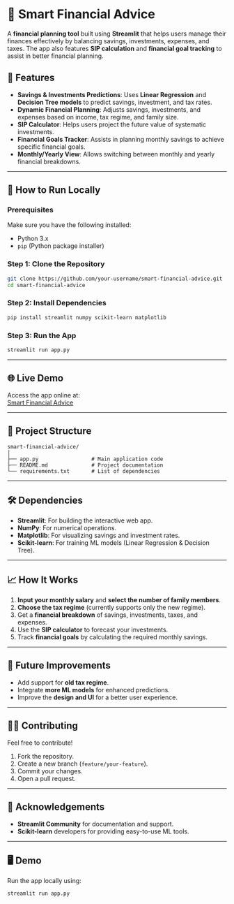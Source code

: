 
# 💼 Smart Financial Advice

A **financial planning tool** built using **Streamlit** that helps users manage their finances effectively by balancing savings, investments, expenses, and taxes. The app also features **SIP calculation** and **financial goal tracking** to assist in better financial planning.

## 🎯 Features
- **Savings & Investments Predictions**: Uses **Linear Regression** and **Decision Tree models** to predict savings, investment, and tax rates.
- **Dynamic Financial Planning**: Adjusts savings, investments, and expenses based on income, tax regime, and family size.
- **SIP Calculator**: Helps users project the future value of systematic investments.
- **Financial Goals Tracker**: Assists in planning monthly savings to achieve specific financial goals.
- **Monthly/Yearly View**: Allows switching between monthly and yearly financial breakdowns.

---

## 🚀 How to Run Locally

### Prerequisites
Make sure you have the following installed:
- Python 3.x
- `pip` (Python package installer)

### Step 1: Clone the Repository
```bash
git clone https://github.com/your-username/smart-financial-advice.git
cd smart-financial-advice
```

### Step 2: Install Dependencies
```bash
pip install streamlit numpy scikit-learn matplotlib
```

### Step 3: Run the App
```bash
streamlit run app.py
```

---

## 🌐 Live Demo
Access the app online at:  
[Smart Financial Advice](https://finance-bzqwojndskvzwu585feyw2.streamlit.app)

---

## 📂 Project Structure
```
smart-financial-advice/
│
├── app.py                 # Main application code
├── README.md              # Project documentation
└── requirements.txt       # List of dependencies
```

---

## 🛠 Dependencies
- **Streamlit**: For building the interactive web app.
- **NumPy**: For numerical operations.
- **Matplotlib**: For visualizing savings and investment rates.
- **Scikit-learn**: For training ML models (Linear Regression & Decision Tree).

---

## 📈 How It Works
1. **Input your monthly salary** and **select the number of family members**.
2. **Choose the tax regime** (currently supports only the new regime).
3. Get a **financial breakdown** of savings, investments, taxes, and expenses.
4. Use the **SIP calculator** to forecast your investments.
5. Track **financial goals** by calculating the required monthly savings.

---

## 🧩 Future Improvements
- Add support for **old tax regime**.
- Integrate **more ML models** for enhanced predictions.
- Improve the **design and UI** for a better user experience.

---

## 👨‍💻 Contributing
Feel free to contribute!  
1. Fork the repository.
2. Create a new branch (`feature/your-feature`).
3. Commit your changes.
4. Open a pull request.

---

## 🙌 Acknowledgements
- **Streamlit Community** for documentation and support.
- **Scikit-learn** developers for providing easy-to-use ML tools.

---

## 🖥️ Demo
Run the app locally using:
```bash
streamlit run app.py
```

